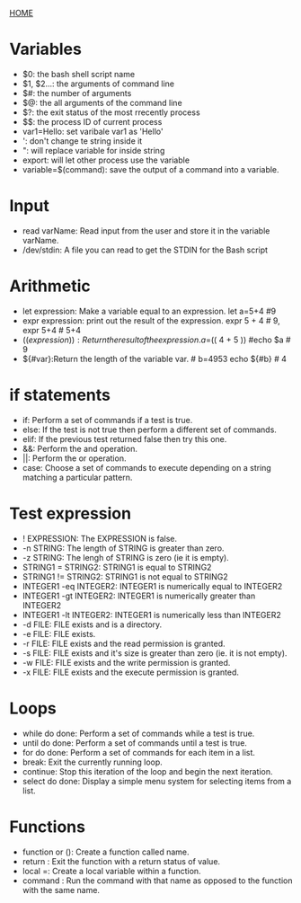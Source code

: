 [HOME](../README.md)

# Variables
* $0: the bash shell script name
* $1, $2...: the arguments of command line
* $#: the number of arguments
* $@: the all arguments of the command line
* $?: the exit status of the most rrecently process
* $$: the process ID of current process
* var1=Hello: set varibale  var1 as 'Hello'
* ': don't change te string inside it
* ": will replace variable for inside string
* export: will let other process use the variable
* variable=$(command): save the output of a command into a variable.

# Input
* read varName: Read input from the user and store it in the variable varName.
* /dev/stdin: A file you can read to get the STDIN for the Bash script

# Arithmetic
* let expression: Make a variable equal to an expression. let a=5+4 #9
* expr expression: print out the result of the expression. expr 5 + 4 # 9, expr 5+4 # 5+4
* $(( expression )): Return the result of the expression. a=$(( 4 + 5 )) #echo $a # 9
* ${#var}:Return the length of the variable var. # b=4953 echo ${#b} # 4
# if statements
* if: Perform a set of commands if a test is true.
* else: If the test is not true then perform a different set of commands.
* elif: If the previous test returned false then try this one.
* &&: Perform the and operation.
* ||: Perform the or operation.
* case: Choose a set of commands to execute depending on a string matching a particular pattern.
# Test expression
* ! EXPRESSION:	The EXPRESSION is false.
* -n STRING: The length of STRING is greater than zero.
* -z STRING: The lengh of STRING is zero (ie it is empty).
* STRING1 = STRING2: STRING1 is equal to STRING2
* STRING1 != STRING2: STRING1 is not equal to STRING2
* INTEGER1 -eq INTEGER2: INTEGER1 is numerically equal to INTEGER2
* INTEGER1 -gt INTEGER2: INTEGER1 is numerically greater than INTEGER2
* INTEGER1 -lt INTEGER2: INTEGER1 is numerically less than INTEGER2
* -d FILE: FILE exists and is a directory.
* -e FILE: FILE exists.
* -r FILE: FILE exists and the read permission is granted.
* -s FILE: FILE exists and it's size is greater than zero (ie. it is not empty).
* -w FILE: FILE exists and the write permission is granted.
* -x FILE: FILE exists and the execute permission is granted.
# Loops
* while do done: Perform a set of commands while a test is true.
* until do done: Perform a set of commands until a test is true.
* for do done: Perform a set of commands for each item in a list.
* break: Exit the currently running loop.
* continue: Stop this iteration of the loop and begin the next iteration.
* select do done: Display a simple menu system for selecting items from a list.
# Functions
* function <name> or <name> (): Create a function called name.
* return <value>: Exit the function with a return status of value.
* local <name>=<value>: Create a local variable within a function.
* command <command>: Run the command with that name as opposed to the function with the same name.
